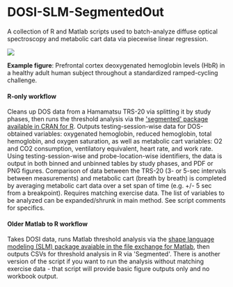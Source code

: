 # DOSI-SLM-SegmentedOut
A collection of R and Matlab scripts used to batch-analyze diffuse optical spectroscopy and metabolic cart data via piecewise linear regression.

![](https://github.com/btran29/DOSI-SLM-SegmentedOut/blob/master/example/fig1.PNG)

**Example figure**: Prefrontal cortex deoxygenated hemoglobin levels (HbR) in a healthy adult human subject throughout a standardized ramped-cycling challenge.

#### R-only workflow
Cleans up DOS data from a Hamamatsu TRS-20 via splitting it by study phases, then runs the threshold analysis via the ['segmented' package available in CRAN for R](https://cran.r-project.org/web/packages/segmented/index.html). Outputs testing-session-wise data for DOS-obtained variables: oxygenated hemoglobin, reduced hemoglobin, total hemoglobin, and oxygen saturation, as well as metabolic cart variables: O2 and CO2 consumption, ventilatory equivalent, heart rate, and work rate. Using testing-session-wise and probe-location-wise identifiers, the data is output in both binned and unbinned tables by study phases, and PDF or PNG figures. Comparison of data between the TRS-20 (3- or 5-sec intervals between measurements) and metabolic cart (breath by breath) is completed by averaging metabolic cart data over a set span of time (e.g. +/- 5 sec from a breakpoint). Requires matching exercise data. The list of variables to be analyzed can be expanded/shrunk in main method. See script comments for specifics.

#### Older Matlab to R workflow
Takes DOSI data, runs Matlab threshold analysis via the [shape language modeling (SLM) package avaiable in the file exchange for Matlab](http://www.mathworks.com/matlabcentral/fileexchange/24443-slm-shape-language-modeling), then outputs CSVs for threshold analysis in R via 'Segmented'. There is another version of the script if you want to run the analysis without matching exercise data - that script will provide basic figure outputs only and no workbook output.
